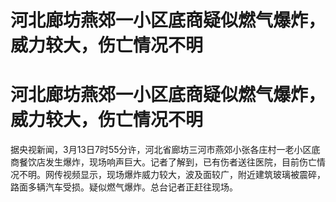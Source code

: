 # 河北廊坊燕郊一小区底商疑似燃气爆炸，威力较大，伤亡情况不明

# 河北廊坊燕郊一小区底商疑似燃气爆炸，威力较大，伤亡情况不明

据央视新闻，3月13日7时55分许，河北省廊坊三河市燕郊小张各庄村一老小区底商餐饮店发生爆炸，现场响声巨大。记者了解到，已有伤者送往医院，目前伤亡情况不明。网传视频显示，现场爆炸威力较大，波及面较广，附近建筑玻璃被震碎，路面多辆汽车受损。疑似燃气爆炸。总台记者正赶往现场。

